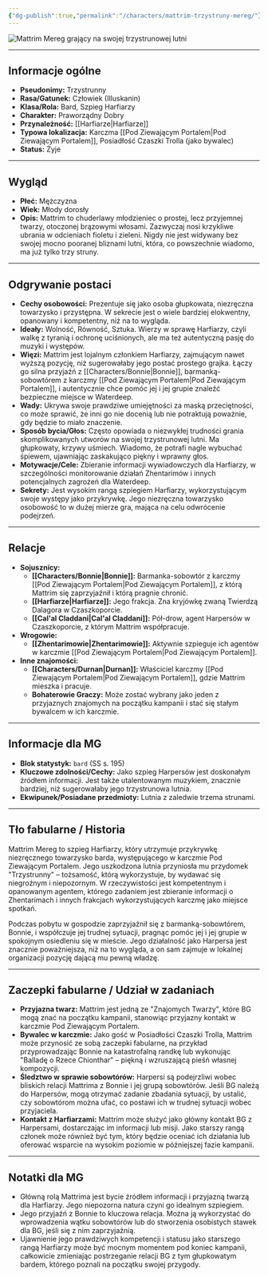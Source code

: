 ```yaml
---
{"dg-publish":true,"permalink":"/characters/mattrim-trzystruny-mereg/"}
---
```


![Mattrim Mereg grający na swojej trzystrunowej lutni](https://5e.tools/img/bestiary/WDH/Threestrings.webp)

---

## Informacje ogólne

*   **Pseudonimy:** Trzystrunny
*   **Rasa/Gatunek:** Człowiek (Illuskanin)
*   **Klasa/Rola:** Bard, Szpieg Harfiarzy
*   **Charakter:** Praworządny Dobry
*   **Przynależność:** [[Harfiarze\|Harfiarze]]
*   **Typowa lokalizacja:** Karczma [[Pod Ziewającym Portalem\|Pod Ziewającym Portalem]], Posiadłość Czaszki Trolla (jako bywalec)
*   **Status:** Żyje

---

## Wygląd

*   **Płeć:** Mężczyzna
*   **Wiek:** Młody dorosły
*   **Opis:** Mattrim to chuderlawy młodzieniec o prostej, lecz przyjemnej twarzy, otoczonej brązowymi włosami. Zazwyczaj nosi krzykliwe ubrania w odcieniach fioletu i zieleni. Nigdy nie jest widywany bez swojej mocno pooranej bliznami lutni, która, co powszechnie wiadomo, ma już tylko trzy struny.

---

## Odgrywanie postaci

*   **Cechy osobowości:** Prezentuje się jako osoba głupkowata, niezręczna towarzysko i przystępna. W sekrecie jest o wiele bardziej elokwentny, opanowany i kompetentny, niż na to wygląda.
*   **Ideały:** Wolność, Równość, Sztuka. Wierzy w sprawę Harfiarzy, czyli walkę z tyranią i ochronę uciśnionych, ale ma też autentyczną pasję do muzyki i występów.
*   **Więzi:** Mattrim jest lojalnym członkiem Harfiarzy, zajmującym nawet wyższą pozycję, niż sugerowałaby jego postać prostego grajka. Łączy go silna przyjaźń z [[Characters/Bonnie\|Bonnie]], barmanką-sobowtórem z karczmy [[Pod Ziewającym Portalem\|Pod Ziewającym Portalem]], i autentycznie chce pomóc jej i jej grupie znaleźć bezpieczne miejsce w Waterdeep.
*   **Wady:** Ukrywa swoje prawdziwe umiejętności za maską przeciętności, co może sprawić, że inni go nie docenią lub nie potraktują poważnie, gdy będzie to miało znaczenie.
*   **Sposób bycia/Głos:** Często opowiada o niezwykłej trudności grania skomplikowanych utworów na swojej trzystrunowej lutni. Ma głupkowaty, krzywy uśmiech. Wiadomo, że potrafi nagle wybuchać śpiewem, ujawniając zaskakująco piękny i wprawny głos.
*   **Motywacje/Cele:** Zbieranie informacji wywiadowczych dla Harfiarzy, w szczególności monitorowanie działań Zhentarimów i innych potencjalnych zagrożeń dla Waterdeep.
*   **Sekrety:** Jest wysokim rangą szpiegiem Harfiarzy, wykorzystującym swoje występy jako przykrywkę. Jego niezręczna towarzysko osobowość to w dużej mierze gra, mająca na celu odwrócenie podejrzeń.

---

## Relacje

*   **Sojusznicy:**
    *   **[[Characters/Bonnie\|Bonnie]]:** Barmanka-sobowtór z karczmy [[Pod Ziewającym Portalem\|Pod Ziewającym Portalem]], z którą Mattrim się zaprzyjaźnił i którą pragnie chronić.
    *   **[[Harfiarze\|Harfiarze]]:** Jego frakcja. Zna kryjówkę zwaną Twierdzą Dalagora w Czaszkoporcie.
    *   **[[Cal'al Claddani\|Cal'al Claddani]]:** Pół-drow, agent Harpersów w Czaszkoporcie, z którym Mattrim współpracuje.
*   **Wrogowie:**
    *   **[[Zhentarimowie\|Zhentarimowie]]:** Aktywnie szpieguje ich agentów w karczmie [[Pod Ziewającym Portalem\|Pod Ziewającym Portalem]].
*   **Inne znajomości:**
    *   **[[Characters/Durnan\|Durnan]]:** Właściciel karczmy [[Pod Ziewającym Portalem\|Pod Ziewającym Portalem]], gdzie Mattrim mieszka i pracuje.
    *   **Bohaterowie Graczy:** Może zostać wybrany jako jeden z przyjaznych znajomych na początku kampanii i stać się stałym bywalcem w ich karczmie.

---

## Informacje dla MG

*   **Blok statystyk:** `bard` (SS s. 195)
*   **Kluczowe zdolności/Cechy:** Jako szpieg Harpersów jest doskonałym źródłem informacji. Jest także utalentowanym muzykiem, znacznie bardziej, niż sugerowałaby jego trzystrunowa lutnia.
*   **Ekwipunek/Posiadane przedmioty:** Lutnia z zaledwie trzema strunami.

---

## Tło fabularne / Historia

Mattrim Mereg to szpieg Harfiarzy, który utrzymuje przykrywkę niezręcznego towarzysko barda, występującego w karczmie Pod Ziewającym Portalem. Jego uszkodzona lutnia przyniosła mu przydomek "Trzystrunny" – tożsamość, którą wykorzystuje, by wydawać się niegroźnym i niepozornym. W rzeczywistości jest kompetentnym i opanowanym agentem, którego zadaniem jest zbieranie informacji o Zhentarimach i innych frakcjach wykorzystujących karczmę jako miejsce spotkań.

Podczas pobytu w gospodzie zaprzyjaźnił się z barmanką-sobowtórem, Bonnie, i współczuje jej trudnej sytuacji, pragnąc pomóc jej i jej grupie w spokojnym osiedleniu się w mieście. Jego działalność jako Harpersa jest znacznie poważniejsza, niż na to wygląda, a on sam zajmuje w lokalnej organizacji pozycję dającą mu pewną władzę.

---

## Zaczepki fabularne / Udział w zadaniach

*   **Przyjazna twarz:** Mattrim jest jedną ze "Znajomych Twarzy", które BG mogą znać na początku kampanii, stanowiąc przyjazny kontakt w karczmie Pod Ziewającym Portalem.
*   **Bywalec w karczmie:** Jako gość w Posiadłości Czaszki Trolla, Mattrim może przynosić ze sobą zaczepki fabularne, na przykład przyprowadzając Bonnie na katastrofalną randkę lub wykonując "Balladę o Rzece Chionthar" – piękną i wzruszającą pieśń własnej kompozycji.
*   **Śledztwo w sprawie sobowtórów:** Harpersi są podejrzliwi wobec bliskich relacji Mattrima z Bonnie i jej grupą sobowtórów. Jeśli BG należą do Harpersów, mogą otrzymać zadanie zbadania sytuacji, by ustalić, czy sobowtórom można ufać, co postawi ich w trudnej sytuacji wobec przyjaciela.
*   **Kontakt z Harfiarzami:** Mattrim może służyć jako główny kontakt BG z Harpersami, dostarczając im informacji lub misji. Jako starszy rangą członek może również być tym, który będzie oceniać ich działania lub oferować wsparcie na wysokim poziomie w późniejszej fazie kampanii.

---

## Notatki dla MG

*   Główną rolą Mattrima jest bycie źródłem informacji i przyjazną twarzą dla Harfiarzy. Jego niepozorna natura czyni go idealnym szpiegiem.
*   Jego przyjaźń z Bonnie to kluczowa relacja. Można ją wykorzystać do wprowadzenia wątku sobowtórów lub do stworzenia osobistych stawek dla BG, jeśli się z nim zaprzyjaźnią.
*   Ujawnienie jego prawdziwych kompetencji i statusu jako starszego rangą Harfiarzy może być mocnym momentem pod koniec kampanii, całkowicie zmieniając postrzeganie relacji BG z tym głupkowatym bardem, którego poznali na początku swojej przygody.